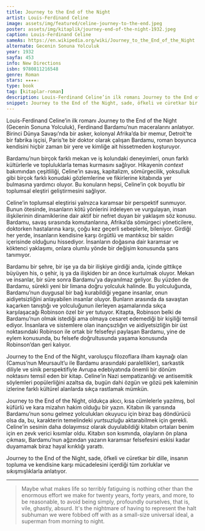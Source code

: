 ```yaml
---
title: Journey to the End of the Night
artist: Louis-Ferdinand Celine
image: assets/img/featured/celine-journey-to-the-end.jpeg
poster: assets/img/kitaplik/journey-end-of-the-night-1932.jpeg
caption: Louis-Ferdinand Celine
sameAs: https://en.wikipedia.org/wiki/Journey_to_the_End_of_the_Night
alternate: Gecenin Sonuna Yolculuk
year: 1932
sayfa: 453
info: New Directions
isbn: 9780811216548
genre: Roman
stars: ★★★★☆
type: book
tag: [kitaplar-roman]
description: Louis-Ferdinand Celine’in ilk romanı Journey to the End of the Night (Gecenin Sonuna Yolculuk) kitabının eleştirisi.
snippet: Journey to the End of the Night, sade, öfkeli ve cüretkar bir dille, insanın topluma ve kendisine karşı mücadelesini içerdiği tüm zorluklar ve sıkışmışlıklarla anlatıyor.
---
```


Louis-Ferdinand Celine’in ilk romanı Journey to the End of the Night (Gecenin Sonuna Yolculuk), Ferdinand Bardamu’nun maceralarını anlatıyor. Birinci Dünya Savaşı’nda bir asker, kolonyal Afrika’da bir memur, Detroit’te bir fabrika işçisi, Paris’te bir doktor olarak çalışan Bardamu, roman boyunca kendisini hiçbir zaman bir yere ve kimliğe ait hissetmeden koşturuyor. 

Bardamu’nun birçok farklı mekan ve iş kolundaki deneyimleri, onun farklı kültürlerle ve topluluklarla temas kurmasını sağlıyor. Hikayenin _context_ bakımından çeşitliliği, Celine’in savaş, kapitalizm, sömürgecilik, yoksulluk gibi birçok farklı konudaki gözlemlerine ve fikirlerine kitabında yer bulmasına yardımcı oluyor. Bu konuların hepsi, Celine’in çok boyutlu bir toplumsal eleştiri geliştirmesini sağlıyor. 

Celine’in toplumsal eleştirisi yalnızca karamsar bir perspektif sunmuyor. Bunun ötesinde, insanların kötü yönlerini irdeleyen ve vurgulayan, insan ilişkilerinin dinamiklerine dair aktif bir nefret duyan bir yaklaşım söz konusu. Bardamu, savaş sırasında komutanlarına, Afrika’da sömürgeci yöneticilere, doktorken hastalarına karşı, çoğu kez geçerli sebeplerle, bileniyor. Girdiği her yerde, insanların kendisine karşı örgütlü ve mantıksız bir saldırı içerisinde olduğunu hissediyor. İnsanların doğasına dair karamsar ve köktenci yaklaşımı, onlara olumlu yönde bir değişim konusunda şans tanımıyor. 

Bardamu bir şehre, bir işe ya da bir ilişkiye girdiği anda, içinde gittikçe büyüyen his, o şehir, iş ya da ilişkiden bir an önce kurtulmak oluyor. Mekan ve insanlar, bir süre sonra Bardamu’ya dayanılmaz geliyor. Bu yüzden de Bardamu, sürekli yeni bir limana doğru yolculuk halinde. Bu yolculuğunda, Bardamu’nun duygusal bir bağ kurabildiği yegane insanlar, onun aidiyetsizliğini anlayabilen insanlar oluyor. Bunların arasında da savaştan kaçarken tanıştığı ve yolculuğunun ilerleyen aşamalarında sıkça karşılaşacağı Robinson özel bir yer tutuyor. Kitapta, Robinson belki de Bardamu’nun olmak istediği ama olmaya cesaret edemediği bir kişiliği temsil ediyor. İnsanlara ve sistemlere olan inançsızlığın ve aidiyetsizliğin bir üst noktasındaki Robinson ile ortak bir felsefeyi paylaşan Bardamu, yine de eylem konusunda, bu felsefe doğrultusunda yaşama konusunda Robinson’dan geri kalıyor. 

Journey to the End of the Night, varoluşçu filozoflara ilham kaynağı olan (Camus’nun Meursault’u ile Bardamu arasındaki paralellikler), sarkastik diliyle ve sinik perspektifiyle Avrupa edebiyatında önemli bir dönüm noktasını temsil eden bir kitap. Celine’in Nazi sempatizanlığı ve antisemitik söylemleri popülerliğini azaltsa da, bugün dahi özgün ve gözü pek kaleminin izlerine farklı kültürel alanlarda sıkça rastlamak mümkün.

Journey to the End of the Night, oldukça akıcı, kısa cümlelerle yazılmış, bol küfürlü ve kara mizahın hakim olduğu bir yazın. Kitabın ilk yarısında Bardamu’nun sonu gelmez yolculukları okuyucu için biraz baş döndürücü olsa da, bu, karakterin temelindeki _yurtsuzluğu_ aktarabilmek için gerekli. Celine’in sesinin daha dolayımsız olarak duyulabildiği kitabın ortaları benim için en zevk verici kısımlar oldu. Kitabın son kısmında, olayların ön plana çıkması, Bardamu’nun ağzından yazarın karamsar felsefesini eskisi kadar duyamamak biraz hayal kırıklığı yarattı.

Journey to the End of the Night, sade, öfkeli ve cüretkar bir dille, insanın topluma ve kendisine karşı mücadelesini içerdiği tüm zorluklar ve sıkışmışlıklarla anlatıyor. 

---- 

> Maybe what makes life so terribly fatiguing is nothing other than the enormous effort we make for twenty years, forty years, and more, to be reasonable, to avoid being simply, profoundly ourselves, that is, vile, ghastly, absurd. It's the nightmare of having to represent the halt subhuman we were fobbed off with as a small-size universal ideal, a superman from morning to night.

